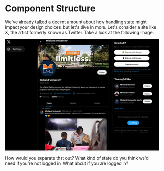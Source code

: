 # Component Structure

We've already talked a decent amount about how handling state might impact your design choices, but let's dive in more. Let's consider a site like X, the artist formerly known as Twitter. Take a look at the following image:

![image](x.PNG)

How would you separate that out? What kind of state do you think we'd need if you're not logged in. What about if you are logged in?